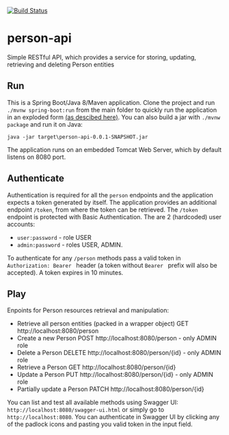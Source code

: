 [![Build Status](https://travis-ci.com/aniewie/person-api.svg?branch=master)](https://travis-ci.com/aniewie/person-api)
# person-api 

Simple RESTful API, which provides a service for storing, updating, retrieving and deleting Person entities

## Run

This is a Spring Boot/Java 8/Maven application. Clone the project and run `./mvnw spring-boot:run` from the main folder to quickly run the application in an exploded form [(as descibed here)](https://docs.spring.io/spring-boot/docs/current/reference/html/using-boot-running-your-application.html#using-boot-running-with-the-maven-plugin).
You can also build a jar with `./mvnw package` and run it on Java:

`java -jar target\person-api-0.0.1-SNAPSHOT.jar`

The application runs on an embedded Tomcat Web Server, which by default listens on 8080 port. 

## Authenticate

Authentication is required for all the `person` endpoints and the application expects a token generated by itself. 
The application provides an additional endpoint `/token`, from where the token can be retrieved. The `/token` endpoint is protected with Basic Authentication.
The are 2 (hardcoded) user accounts:

* `user:password` - role USER
* `admin:password` - roles USER, ADMIN.

To authenticate for any `/person` methods pass a valid token in `Authorization: Bearer ` header (a token without `Bearer ` prefix will also be accepted).
A token expires in 10 minutes.

## Play

Enpoints for Person resources retrieval and manipulation:
* Retrieve all person entities (packed in a wrapper object) GET http://localhost:8080/person
* Create a new Person POST http://localhost:8080/person - only ADMIN role
* Delete a Person DELETE http://localhost:8080/person/{id} - only ADMIN role
* Retrieve a Person GET http://localhost:8080/person/{id} 
* Update a Person PUT http://localhost:8080/person/{id} - only ADMIN role
* Partially update a Person PATCH http://localhost:8080/person/{id}

You can list and test all available methods using Swagger UI: `http://localhost:8080/swagger-ui.html` or simply go to `http://localhost:8080`.
You can authenticate in Swagger UI by clicking any of the padlock icons and pasting you valid token in the input field.
